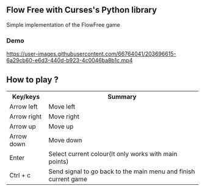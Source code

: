 <h2>Flow Free with <strong>Curses's Python library</strong> </h2>
<p>Simple implementation of the FlowFree game</p>
<h3>Demo</h3>



https://user-images.githubusercontent.com/66764041/203696615-6a29cb60-e6d3-440d-b923-4c0046ba8b1c.mp4


<h2>How to play ?</h2>
<table>
  <tr>
    <th>Key/keys</th>
    <th>Summary</th>
  </tr>
  <tr>
    <td>Arrow left</td>
    <td>Move left</td>
  </tr>
  <tr>
    <td>Arrow right</td>
    <td>Move right</td>
  </tr>
  <tr>
    <td>Arrow up</td>
    <td>Move up</td>
  </tr>
  <tr>
    <td>Arrow down</td>
    <td>Move down</td>
  </tr>
  <tr>
    <td>Enter </td>
    <td>Select current colour(It only works with main points)</td>
  </tr>
  <tr>
    <td>Ctrl + c </td>
    <td>Send signal to go back to the main menu and finish current game</td>
  </tr>

</table>

